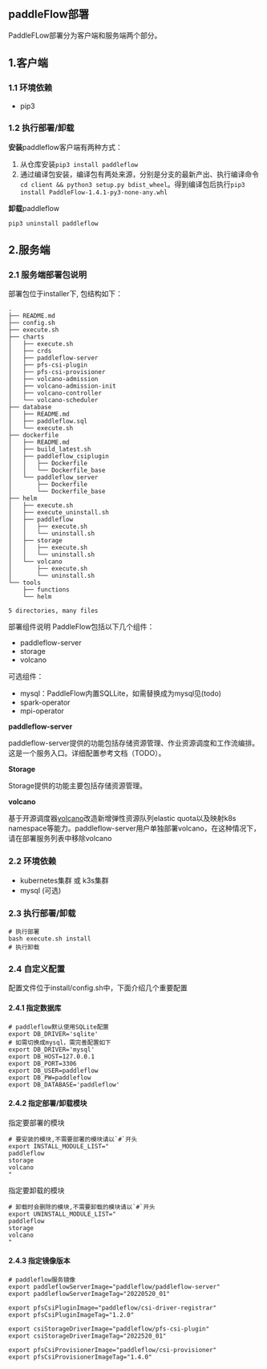 ## paddleFlow部署
PaddleFLow部署分为客户端和服务端两个部分。
## 1.客户端
### 1.1 环境依赖
- pip3

### 1.2 执行部署/卸载

**安装**paddleflow客户端有两种方式：

1. 从仓库安装`pip3 install paddleflow`
2. 通过编译包安装，编译包有两处来源，分别是分支的最新产出、执行编译命令`cd client && python3 setup.py bdist_wheel`。得到编译包后执行`pip3 install PaddleFlow-1.4.1-py3-none-any.whl`

**卸载**paddleflow

`pip3 uninstall paddleflow`

## 2.服务端
### 2.1 服务端部署包说明
部署包位于installer下, 包结构如下：

```
.
├── README.md
├── config.sh
├── execute.sh
├── charts
│   ├── execute.sh
│   ├── crds
│   ├── paddleflow-server
│   ├── pfs-csi-plugin
│   ├── pfs-csi-provisioner
│   ├── volcano-admission
│   ├── volcano-admission-init
│   ├── volcano-controller
│   └── volcano-scheduler
├── database
│   ├── README.md
│   ├── paddleflow.sql
│   └── execute.sh
├── dockerfile
│   ├── README.md
│   ├── build_latest.sh
│   ├── paddleflow_csiplugin
│   │   ├── Dockerfile
│   │   └── Dockerfile_base
│   └── paddleflow_server
│       ├── Dockerfile
│       └── Dockerfile_base
├── helm
│   ├── execute.sh
│   ├── execute_uninstall.sh
│   ├── paddleflow
│   │   ├── execute.sh
│   │   └── uninstall.sh
│   ├── storage
│   │   ├── execute.sh
│   │   └── uninstall.sh
│   └── volcano
│       ├── execute.sh
│       └── uninstall.sh
└── tools
    ├── functions
    └── helm

5 directories, many files
```
部署组件说明
PaddleFlow包括以下几个组件：</br>
* paddleflow-server
* storage
* volcano

可选组件：</br>
* mysql：PaddleFlow内置SQLLite，如需替换成为mysql见(todo)
* spark-operator
* mpi-operator

**paddleflow-server**

paddleflow-server提供的功能包括存储资源管理、作业资源调度和工作流编排。这是一个服务入口。详细配置参考文档（TODO）。</br>

**Storage**

Storage提供的功能主要包括存储资源管理。</br>

**volcano**

基于开源调度器[volcano](https://volcano.sh/zh/docs/architecture/)改造新增弹性资源队列elastic quota以及映射k8s namespace等能力。paddleflow-server用户单独部署volcano，在这种情况下，请在部署服务列表中移除volcano

### 2.2 环境依赖
- kubernetes集群 或 k3s集群
- mysql (可选)

### 2.3 执行部署/卸载

```shell
# 执行部署
bash execute.sh install
# 执行卸载
```
### 2.4 自定义配置
配置文件位于install/config.sh中，下面介绍几个重要配置
#### 2.4.1 指定数据库
```shell
# paddleflow默认使用SQLite配置
export DB_DRIVER='sqlite'
# 如需切换成mysql，需完善配置如下
export DB_DRIVER='mysql'
export DB_HOST=127.0.0.1
export DB_PORT=3306
export DB_USER=paddleflow
export DB_PW=paddleflow
export DB_DATABASE='paddleflow'
```
#### 2.4.2 指定部署/卸载模块
指定要部署的模块
```
# 要安装的模块,不需要部署的模块请以`#`开头
export INSTALL_MODULE_LIST="
paddleflow
storage
volcano
"
```
指定要卸载的模块
```
# 卸载时会删除的模块,不需要卸载的模块请以`#`开头
export UNINSTALL_MODULE_LIST="
paddleflow
storage
volcano
"
```

#### 2.4.3 指定镜像版本

```
# paddleflow服务镜像
export paddleflowServerImage="paddleflow/paddleflow-server"
export paddleflowServerImageTag="20220520_01"

export pfsCsiPluginImage="paddleflow/csi-driver-registrar"
export pfsCsiPluginImageTag="1.2.0"

export csiStorageDriverImage="paddleflow/pfs-csi-plugin"
export csiStorageDriverImageTag="2022520_01"

export pfsCsiProvisionerImage="paddleflow/csi-provisioner"
export pfsCsiProvisionerImageTag="1.4.0"
```

